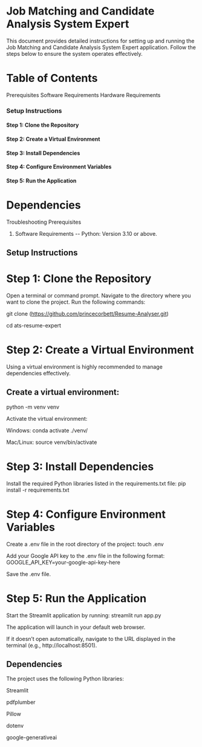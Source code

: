 # Job Matching and Candidate Analysis System Expert 
This document provides detailed instructions for setting up and running the Job Matching and Candidate Analysis System Expert application. Follow the steps below to ensure the system operates effectively.

# Table of Contents
Prerequisites
Software Requirements
Hardware Requirements

### Setup Instructions ###
#### Step 1: Clone the Repository
#### Step 2: Create a Virtual Environment
#### Step 3: Install Dependencies
#### Step 4: Configure Environment Variables
#### Step 5: Run the Application


# Dependencies
Troubleshooting
Prerequisites
1. Software Requirements
-- Python: Version 3.10 or above.


## Setup Instructions
# Step 1: Clone the Repository
Open a terminal or command prompt.
Navigate to the directory where you want to clone the project.
Run the following commands:

git clone (https://github.com/princecorbett/Resume-Analyser.git)

cd ats-resume-expert

# Step 2: Create a Virtual Environment
Using a virtual environment is highly recommended to manage dependencies effectively.

## Create a virtual environment:
python -m venv venv

Activate the virtual environment:

Windows:
conda activate ./venv/

Mac/Linux:
source venv/bin/activate

# Step 3: Install Dependencies

Install the required Python libraries listed in the requirements.txt file:
pip install -r requirements.txt

# Step 4: Configure Environment Variables

Create a .env file in the root directory of the project:
touch .env

Add your Google API key to the .env file in the following format:
GOOGLE_API_KEY=your-google-api-key-here

Save the .env file.

# Step 5: Run the Application

Start the Streamlit application by running:
streamlit run app.py

The application will launch in your default web browser.

If it doesn’t open automatically, navigate to the URL displayed in the terminal (e.g., http://localhost:8501).

## Dependencies
The project uses the following Python libraries:

Streamlit 

pdfplumber

Pillow

dotenv

google-generativeai 
